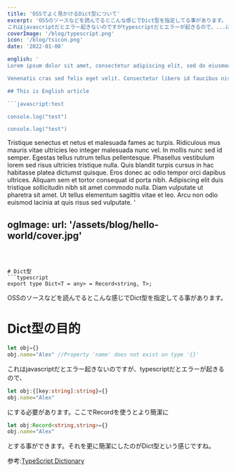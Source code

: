```yaml
---
title: 'OSSでよく見かけるDict型について'
excerpt: 'OSSのソースなどを読んでるとこんな感じでDict型を指定してる事があります。
これはjavascriptだとエラー起きないのですがtypescriptだとエラーが起きるので、...にする必要があります。ここでRecordを使うとより簡潔に'
coverImage: '/blog/typescript.png'
icon: '/blog/tsicon.png'
date: '2022-01-08'

english: '
Lorem ipsum dolor sit amet, consectetur adipiscing elit, sed do eiusmod tempor incididunt ut labore et dolore magna aliqua. Praesent elementum facilisis leo vel fringilla est ullamcorper eget. At imperdiet dui accumsan sit amet nulla facilities morbi tempus. Praesent elementum facilisis leo vel fringilla. Congue mauris rhoncus aenean vel. Egestas sed tempus urna et pharetra pharetra massa massa ultricies.

Venenatis cras sed felis eget velit. Consectetur libero id faucibus nisl tincidunt. Gravida in fermentum et sollicitudin ac orci phasellus egestas tellus. Volutpat consequat mauris nunc congue nisi vitae. Id aliquet risus feugiat in ante metus dictum at tempor. Sed blandit libero volutpat sed cras. Sed odio morbi quis commodo odio aenean sed adipiscing. Velit euismod in pellentesque massa placerat. Mi bibendum neque egestas congue quisque egestas diam in arcu. Nisi lacus sed viverra tellus in. Nibh cras pulvinar mattis nunc sed. Luctus accumsan tortor posuere ac ut consequat semper viverra. Fringilla ut morbi tincidunt augue interdum velit euismod.

## This is English article

```javascript:test

console.log("test")

console.log("test")

```

Tristique senectus et netus et malesuada fames ac turpis. Ridiculous mus mauris vitae ultricies leo integer malesuada nunc vel. In mollis nunc sed id semper. Egestas tellus rutrum tellus pellentesque. Phasellus vestibulum lorem sed risus ultricies tristique nulla. Quis blandit turpis cursus in hac habitasse platea dictumst quisque. Eros donec ac odio tempor orci dapibus ultrices. Aliquam sem et tortor consequat id porta nibh. Adipiscing elit duis tristique sollicitudin nibh sit amet commodo nulla. Diam vulputate ut pharetra sit amet. Ut tellus elementum sagittis vitae et leo. Arcu non odio euismod lacinia at quis risus sed vulputate.
'

ogImage:
url: '/assets/blog/hello-world/cover.jpg'
---
```



# Dict型
```typescript
export type Dict<T = any> = Record<string, T>;
```
OSSのソースなどを読んでるとこんな感じでDict型を指定してる事があります。
# Dict型の目的

```javascript
let obj={}
obj.name="Alex" //Property 'name' does not exist on type '{}'
```
これはjavascriptだとエラー起きないのですが、typescriptだとエラーが起きるので、



```typescript
let obj:{[key:string]:string}={}
obj.name="Alex"
```


にする必要があります。ここでRecordを使うとより簡潔に


```typescript
let obj:Record<string,string>={}
obj.name="Alex"
```
とする事ができます。それを更に簡潔にしたのがDict型という感じですね。

参考:[TypeScript Dictionary](https://www.carlrippon.com/typescript-dictionary/)


